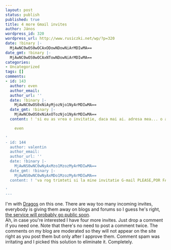 ```yaml
---
layout: post
status: publish
published: true
title: 4 more Gmail invites
author: János
wordpress_id: 320
wordpress_url: http://www.rusiczki.net/wp/?p=320
date: !binary |-
  MjAwNC0wOS0wOCAxODowNDowNiArMDIwMA==
date_gmt: !binary |-
  MjAwNC0wOS0wOCAxNTowNDowNiArMDIwMA==
categories:
- Uncategorized
tags: []
comments:
- id: 143
  author: even
  author_email: 
  author_url: ''
  date: !binary |-
    MjAwNC0wOS0xNiAyMjozNjo1NyArMDIwMA==
  date_gmt: !binary |-
    MjAwNC0wOS0xNiAxOTozNjo1NyArMDIwMA==
  content: ! 'si eu as vrea o invitatie, daca mai ai. adresa mea... o ai :)

    even

'
- id: 144
  author: valentin
  author_email: 
  author_url: ''
  date: !binary |-
    MjAwNS0wNC0wNyAxMzo1MzozMyArMDIwMA==
  date_gmt: !binary |-
    MjAwNS0wNC0wNyAxMDo1MzozMyArMDIwMA==
  content: ! 'va rog trimteti si la mine invitatie G-mail PLEASE,POR FAVORE,TE ROG,

'
---
```

<p>I'm with <a href="http://www.argumente.ro">Dragos</a> on this one. There are way too many incoming invites, everybody is giving them away on blogs and forums so I guess he's right, <a href="http://www.argumente.ro/general/8944551149/index_html">the service will probably go public soon</a>.<br />
Ah, in case you're interested I have four more invites. Just drop a comment if you need one. Note that there's no need to post a comment twice. The comments on my blog are moderated so they will not appear on the site right as you post them but only after I approve them. Comment spam was irritating and I picked this solution to eliminate it. Completely.</p>

